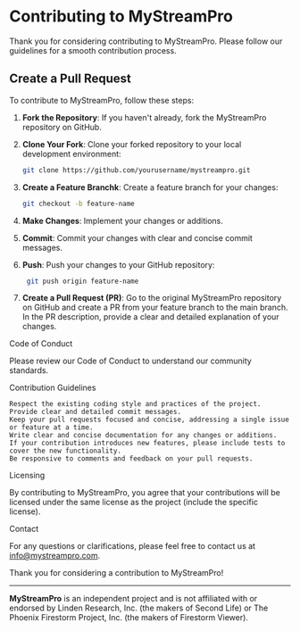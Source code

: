 # Contributing to MyStreamPro

Thank you for considering contributing to MyStreamPro. Please follow our guidelines for a smooth contribution process.

## Create a Pull Request

To contribute to MyStreamPro, follow these steps:

1. **Fork the Repository**: If you haven't already, fork the MyStreamPro repository on GitHub.

2. **Clone Your Fork**: Clone your forked repository to your local development environment:

   ```bash
   git clone https://github.com/yourusername/mystreampro.git

3. **Create a Feature Branchk**: Create a feature branch for your changes:

   ```bash
   git checkout -b feature-name

4. **Make Changes**: Implement your changes or additions.

5. **Commit**: Commit your changes with clear and concise commit messages.

6. **Push**: Push your changes to your GitHub repository:

   ```bash
    git push origin feature-name

7. **Create a Pull Request (PR)**: Go to the original MyStreamPro repository on GitHub and create a PR from your feature branch to the main branch. In the PR description, provide a clear and detailed explanation of your changes.

Code of Conduct

Please review our Code of Conduct to understand our community standards.

Contribution Guidelines

    Respect the existing coding style and practices of the project.
    Provide clear and detailed commit messages.
    Keep your pull requests focused and concise, addressing a single issue or feature at a time.
    Write clear and concise documentation for any changes or additions.
    If your contribution introduces new features, please include tests to cover the new functionality.
    Be responsive to comments and feedback on your pull requests.

Licensing

By contributing to MyStreamPro, you agree that your contributions will be licensed under the same license as the project (include the specific license).

Contact

For any questions or clarifications, please feel free to contact us at info@mystreampro.com.

Thank you for considering a contribution to MyStreamPro!

---

**MyStreamPro** is an independent project and is not affiliated with or endorsed by Linden Research, Inc. (the makers of Second Life) or The Phoenix Firestorm Project, Inc. (the makers of Firestorm Viewer).
